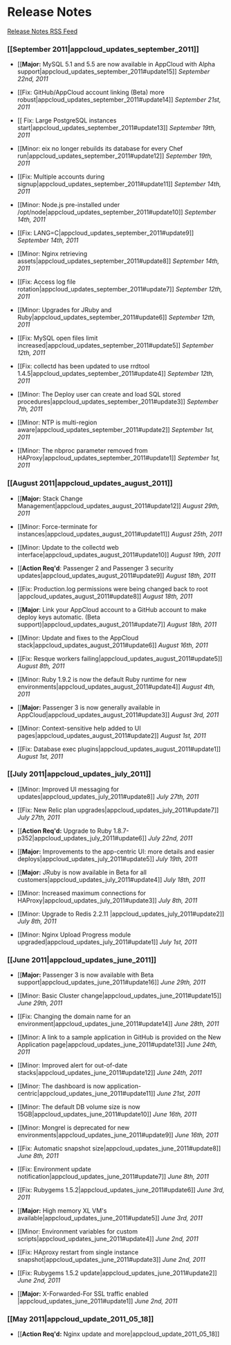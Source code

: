 # Release Notes
<a href="http://feed43.com/1082485410203701.xml" class="rss">Release Notes RSS Feed</a>

### [[September 2011|appcloud_updates_september_2011]]

* [[<b>Major:</b> MySQL 5.1 and 5.5 are now available in AppCloud with Alpha support|appcloud_updates_september_2011#update15]] *September 22nd, 2011*

* [[Fix: GitHub/AppCloud account linking (Beta) more robust|appcloud_updates_september_2011#update14]] *September 21st, 2011*

* [[ Fix: Large PostgreSQL instances start|appcloud_updates_september_2011#update13]] *September 19th, 2011*

* [[Minor: eix no longer rebuilds its database for every Chef run|appcloud_updates_september_2011#update12]] *September 19th, 2011*

* [[Fix: Multiple accounts during signup|appcloud_updates_september_2011#update11]] *September 14th, 2011*

* [[Minor: Node.js pre-installed under /opt/node|appcloud_updates_september_2011#update10]] *September 14th, 2011*

* [[Fix: LANG=C|appcloud_updates_september_2011#update9]] *September 14th, 2011*

* [[Minor: Nginx retrieving assets|appcloud_updates_september_2011#update8]] *September 14th, 2011*

* [[Fix: Access log file rotation|appcloud_updates_september_2011#update7]] *September 12th, 2011*

* [[Minor: Upgrades for JRuby and Ruby|appcloud_updates_september_2011#update6]] *September 12th, 2011* 

* [[Fix: MySQL open files limit increased|appcloud_updates_september_2011#update5]] *September 12th, 2011*

* [[Fix: collectd has been updated to use rrdtool 1.4.5|appcloud_updates_september_2011#update4]] *September 12th, 2011*

* [[Minor: The Deploy user can create and load SQL stored procedures|appcloud_updates_september_2011#update3]] *September 7th, 2011*

* [[Minor: NTP is multi-region aware|appcloud_updates_september_2011#update2]] *September 1st, 2011*

* [[Minor: The nbproc parameter removed from HAProxy|appcloud_updates_september_2011#update1]] *September 1st, 2011*

### [[August 2011|appcloud_updates_august_2011]]

* [[<b>Major:</b> Stack Change Management|appcloud_updates_august_2011#update12]] *August 29th, 2011*

* [[Minor: Force-terminate for instances|appcloud_updates_august_2011#update11]] *August 25th, 2011*

* [[Minor: Update to the collectd web interface|appcloud_updates_august_2011#update10]] *August 19th, 2011*

* [[<b>Action Req'd</b>: Passenger 2 and Passenger 3 security updates|appcloud_updates_august_2011#update9]] *August 18th, 2011*

* [[Fix: Production.log permissions were being changed back to root
|appcloud_updates_august_2011#update8]] *August 18th, 2011*

* [[<b>Major</b>: Link your AppCloud account to a GitHub account to make deploy keys automatic. (Beta support)|appcloud_updates_august_2011#update7]] *August 18th, 2011*

* [[Minor: Update and fixes to the AppCloud stack|appcloud_updates_august_2011#update6]] *August 16th, 2011*

* [[Fix: Resque workers failing|appcloud_updates_august_2011#update5]]  *August 8th, 2011*

* [[Minor: Ruby 1.9.2 is now the default Ruby runtime for new environments|appcloud_updates_august_2011#update4]] *August 4th, 2011*

* [[<b>Major:</b> Passenger 3 is now generally available in AppCloud|appcloud_updates_august_2011#update3]]  *August 3rd, 2011*

* [[Minor: Context-sensitive help added to UI pages|appcloud_updates_august_2011#update2]]  *August 1st, 2011*

* [[Fix: Database exec plugins|appcloud_updates_august_2011#update1]]  *August 1st, 2011*

### [[July 2011|appcloud_updates_july_2011]]

* [[Minor: Improved UI messaging for updates|appcloud_updates_july_2011#update8]]  *July 27th, 2011*

* [[Fix: New Relic plan upgrades|appcloud_updates_july_2011#update7]]  *July 27th, 2011*

* [[<b>Action Req'd:</b> Upgrade to Ruby 1.8.7-p352|appcloud_updates_july_2011#update6]]  *July 22nd, 2011*

* [[<b>Major:</b> Improvements to the app-centric UI: more details and easier deploys|appcloud_updates_july_2011#update5]]  *July 19th, 2011*

* [[<b>Major:</b> JRuby is now available in Beta for all customers|appcloud_updates_july_2011#update4]]  *July 18th, 2011*    

* [[Minor: Increased maximum connections for HAProxy|appcloud_updates_july_2011#update3]]  *July 8th, 2011*  

* [[Minor: Upgrade to Redis 2.2.11 |appcloud_updates_july_2011#update2]]  *July 8th, 2011*  

* [[Minor: Nginx Upload Progress module upgraded|appcloud_updates_july_2011#update1]]  *July 1st, 2011*  

### [[June 2011|appcloud_updates_june_2011]]

* [[<b>Major:</b> Passenger 3 is now available with Beta support|appcloud_updates_june_2011#update16]]  *June 29th, 2011*  

* [[Minor: Basic Cluster change|appcloud_updates_june_2011#update15]]  *June 29th, 2011*  

* [[Fix: Changing the domain name for an environment|appcloud_updates_june_2011#update14]]  *June 28th, 2011*  

* [[Minor: A link to a sample application in GitHub is provided on the New Application page|appcloud_updates_june_2011#update13]]  *June 24th, 2011*  

* [[Minor: Improved alert for out-of-date stacks|appcloud_updates_june_2011#update12]]  *June 24th, 2011*  

* [[Minor: The dashboard is now application-centric|appcloud_updates_june_2011#update11]]  *June 21st, 2011*  

* [[Minor: The default DB volume size is now 15GB|appcloud_updates_june_2011#update10]]  *June 16th, 2011*  

* [[Minor: Mongrel is deprecated for new environments|appcloud_updates_june_2011#update9]]  *June 16th, 2011*  

* [[Fix: Automatic snapshot size|appcloud_updates_june_2011#update8]]  *June 8th, 2011*  

* [[Fix: Environment update notification|appcloud_updates_june_2011#update7]]  *June 8th, 2011*  

* [[Fix: Rubygems 1.5.2|appcloud_updates_june_2011#update6]]  *June 3rd, 2011*  

* [[<b>Major:</b> High memory XL VM's available|appcloud_updates_june_2011#update5]] *June 3rd, 2011*  

* [[Minor: Environment variables for custom scripts|appcloud_updates_june_2011#update4]] *June 2nd, 2011*  

* [[Fix: HAproxy restart from single instance snapshot|appcloud_updates_june_2011#update3]] *June 2nd, 2011*  

* [[Fix: Rubygems 1.5.2 update|appcloud_updates_june_2011#update2]] *June 2nd, 2011*  

* [[<b>Major:</b> X-Forwarded-For SSL traffic enabled |appcloud_updates_june_2011#update1]] *June 2nd, 2011*  
   

### [[May 2011|appcloud_update_2011_05_18]]

* [[<b>Action Req'd:</b> Nginx update and more|appcloud_update_2011_05_18]]
